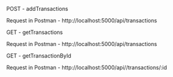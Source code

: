 



POST - addTransactions

Request in Postman - http://localhost:5000/api/transactions 

GET - getTransactions 

Request in Postman - http://localhost:5000/api/transactions 

GET - getTransactionById 

Request in Postman - http://localhost:5000/api//transactions/:id